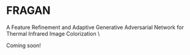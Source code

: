 # FRAGAN
A Feature Refinement and Adaptive Generative Adversarial Network for Thermal Infrared Image Colorization \\

Coming soon!
